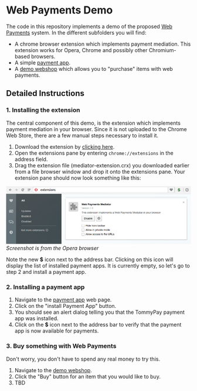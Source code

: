 # Web Payments Demo
The code in this repository implements a demo of the proposed [Web Payments](https://www.w3.org/Payments/WG/) system. In the different subfolders you will find:
* A chrome browser extension which implements payment mediation. This extension works for Opera, Chrome and possibly other Chromium-based browsers.
* A simple [payment app](https://tommythorsen.github.io/webpayments-demo/payment-apps/tommypay/).
* A [demo webshop](https://tommythorsen.github.io/webpayments-demo/merchants/clothing/) which allows you to "purchase" items with web payments.

## Detailed Instructions
### 1. Installing the extension
The central component of this demo, is the extension which implements payment mediation in your browser. Since it is not uploaded to the Chrome Web Store, there are a few manual steps necessary to install it.

1. Download the extension by [clicking here](https://tommythorsen.github.io/webpayments-demo/files/mediator-extension.crx).
2. Open the extensions pane by entering `chrome://extensions` in the address field.
3. Drag the extension file (mediator-extension.crx) you downloaded earlier from a file browser window and drop it onto the extensions pane. Your extension pane should now look something like this:

![Screenshot of extensions pane](files/mediator-extension.png)
*Screenshot is from the Opera browser*

Note the new **$** icon next to the address bar. Clicking on this icon will display the list of installed payment apps. It is currently empty, so let's go to step 2 and install a payment app.

### 2. Installing a payment app
1. Navigate to the [payment app](https://tommythorsen.github.io/webpayments-demo/payment-apps/tommypay/) web page.
2. Click on the "install Payment App" button.
3. You should see an alert dialog telling you that the TommyPay payment app was installed.
4. Click on the **$** icon next to the address bar to verify that the payment app is now available for payments.

### 3. Buy something with Web Payments
Don't worry, you don't have to spend any real money to try this.

1. Navigate to the [demo webshop](https://tommythorsen.github.io/webpayments-demo/merchants/clothing/).
2. Click the "Buy" button for an item that you would like to buy.
3. TBD
